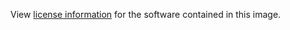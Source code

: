 View [license information](http://www.gnu.org/licenses/gpl-2.0.txt) for the software contained in this image.
